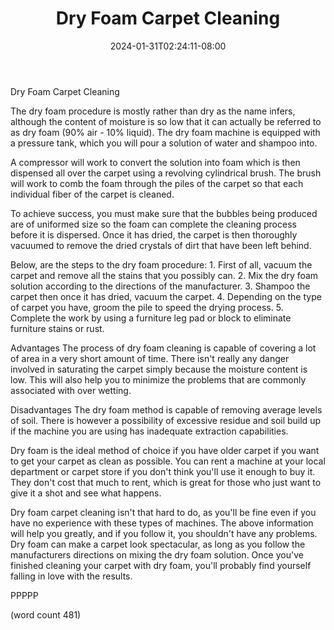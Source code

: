 ﻿---
title: "Dry Foam Carpet Cleaning"
date: 2024-01-31T02:24:11-08:00
description: "Carpet Tips for Web Success"
featured_image: "/images/Carpet.jpg"
tags: ["Carpet"]
---

Dry Foam Carpet Cleaning

The dry foam procedure is mostly rather than dry as 
the name infers, although the content of moisture
is so low that it can actually be referred to as dry
foam (90% air - 10% liquid).  The dry foam machine
is equipped with a pressure tank, which you will
pour a solution of water and shampoo into.

A compressor will work to convert the solution into
foam which is then dispensed all over the carpet
using a revolving cylindrical brush.  The brush will
work to comb the foam through the piles of the 
carpet so that each individual fiber of the carpet
is cleaned.  

To achieve success, you must make sure that the
bubbles being produced are of uniformed size so the
foam can complete the cleaning process before it
is dispersed.  Once it has dried, the carpet is
then thoroughly vacuumed to remove the dried crystals
of dirt that have been left behind.  

Below, are the steps to the dry foam procedure:
	1.  First of all, vacuum the carpet and 
remove all the stains that you possibly can.
	2.  Mix the dry foam solution according to
the directions of the manufacturer.
	3.  Shampoo the carpet then once it has dried,
vacuum the carpet.
	4.  Depending on the type of carpet you
have, groom the pile to speed the drying process.
	5.  Complete the work by using a furniture
leg pad or block to eliminate furniture stains
or rust.

Advantages
The process of dry foam cleaning is capable of
covering a lot of area in a very short amount of
time.  There isn't really any danger involved in
saturating the carpet simply because the moisture
content is low.  This will also help you to 
minimize the problems that are commonly associated
with over wetting.

Disadvantages
The dry foam method is capable of removing average
levels of soil.  There is however a possibility of
excessive residue and soil build up if the machine
you are using has inadequate extraction capabilities.

Dry foam is the ideal method of choice if you have
older carpet if you want to get your carpet as clean
as possible.  You can rent a machine at your local
department or carpet store if you don't think you'll
use it enough to buy it.  They don't cost that 
much to rent, which is great for those who just
want to give it a shot and see what happens.

Dry foam carpet cleaning isn't that hard to do,
as you'll be fine even if you have no experience
with these types of machines.  The above information
will help you greatly, and if you follow it, you
shouldn't have any problems.  Dry foam can make a
carpet look spectacular, as long as you follow
the manufacturers directions on mixing the dry
foam solution.  Once you've finished cleaning your
carpet with dry foam, you'll probably find yourself
falling in love with the results.

PPPPP

(word count 481)
